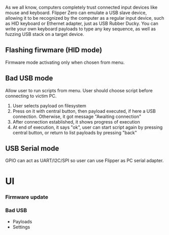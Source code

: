 As we all know, computers completely trust connected input devices like mouse and keyboard. Flipper Zero can emulate a USB slave device, allowing it to be recognized by the computer as a regular input device, such as HID keyboard or Ethernet adapter, just as USB Rubber Ducky. You can write your own keyboard payloads to type any key sequence, as well as fuzzing USB stack on a target device.

## Flashing firwmare (HID mode)
Firmware mode activating only when chosen from menu.

## Bad USB mode
Allow user to run scripts from menu. User should choose script before connecting to victim PC.
1. User selects payload on filesystem
2. Press on it with central button, then payload executed, if here a USB connection. Otherwise, it got message "Awaiting connection"
3. After connection established, it shows progress of execution
4. At end of execution, it says "ok", user can start script again by pressing central button, or return to list payloads by pressing "back"

## USB Serial mode
GPIO can act as UART/I2C/SPI so user can use Flipper as PC serial adapter.

# UI


### Firmware update

### Bad USB
* Payloads
* Settings
